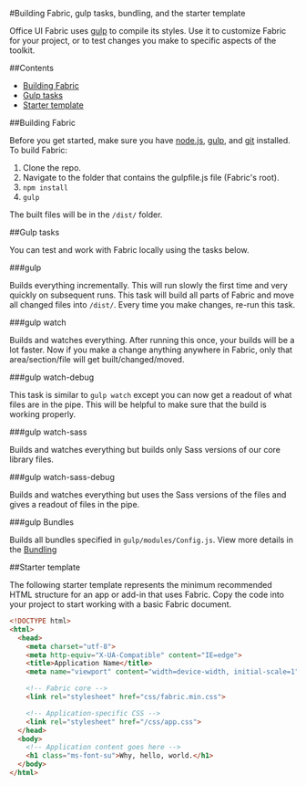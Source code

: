 #Building Fabric, gulp tasks, bundling, and the starter template

Office UI Fabric uses [gulp](http://gulpjs.com/) to compile its styles. Use it to customize Fabric for your project, or to test changes you make to specific aspects of the toolkit.

##Contents

- [Building Fabric](#building-fabric)
- [Gulp tasks](#gulp-tasks)
- [Starter template](#starter-template)

##Building Fabric

Before you get started, make sure you have [node.js](https://nodejs.org/), [gulp](http://gulpjs.com/), and [git](https://git-scm.com/) installed. To build Fabric:

1. Clone the repo.
2. Navigate to the folder that contains the gulpfile.js file (Fabric's root).
3. `npm install`
4. `gulp`

The built files will be in the `/dist/` folder.

##Gulp tasks

You can test and work with Fabric locally using the tasks below.

###gulp

Builds everything incrementally. This will run slowly the first time and very quickly on subsequent runs. This task will build all parts of Fabric and move all changed files into `/dist/`. Every time you make changes, re-run this task.

###gulp watch

Builds and watches everything. After running this once, your builds will be a lot faster. Now if you make a change anything anywhere in Fabric, only that area/section/file will get built/changed/moved.

###gulp watch-debug

This task is similar to `gulp watch` except you can now get a readout of what files are in the pipe. This will be helpful to make sure that the build is working properly. 

###gulp watch-sass

Builds and watches everything but builds only Sass versions of our core library files.

###gulp watch-sass-debug

Builds and watches everything but uses the Sass versions of the files and gives a readout of files in the pipe.

###gulp Bundles

Builds all bundles specified in `gulp/modules/Config.js`. View more details in the [Bundling](https://github.com/OfficeDev/Office-UI-Fabric/blob/master/ghdocs/BUNDLING.md)

##Starter template

The following starter template represents the minimum recommended HTML structure for an app or add-in that uses Fabric. Copy the code into your project to start working with a basic Fabric document.

```html
<!DOCTYPE html>
<html>
  <head>
    <meta charset="utf-8">
    <meta http-equiv="X-UA-Compatible" content="IE=edge">
    <title>Application Name</title>
    <meta name="viewport" content="width=device-width, initial-scale=1">

    <!-- Fabric core -->
    <link rel="stylesheet" href="css/fabric.min.css">

    <!-- Application-specific CSS -->
    <link rel="stylesheet" href="/css/app.css">
  </head>
  <body>
    <!-- Application content goes here -->
    <h1 class="ms-font-su">Why, hello, world.</h1>
  </body>
</html>
```
